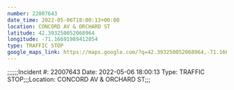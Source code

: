 ```yaml
---
number: 22007643
date_time: 2022-05-06T18:00:13+00:00
location: CONCORD AV & ORCHARD ST
latitude: 42.393250052068964
longitude: -71.16691989412854
type: TRAFFIC STOP
google_maps_link: https://maps.google.com/?q=42.393250052068964,-71.16691989412854
---
```


;;;;;;Incident #: 22007643   Date: 2022-05-06 18:00:13   Type: TRAFFIC STOP;;;Location: CONCORD AV & ORCHARD ST;;;
